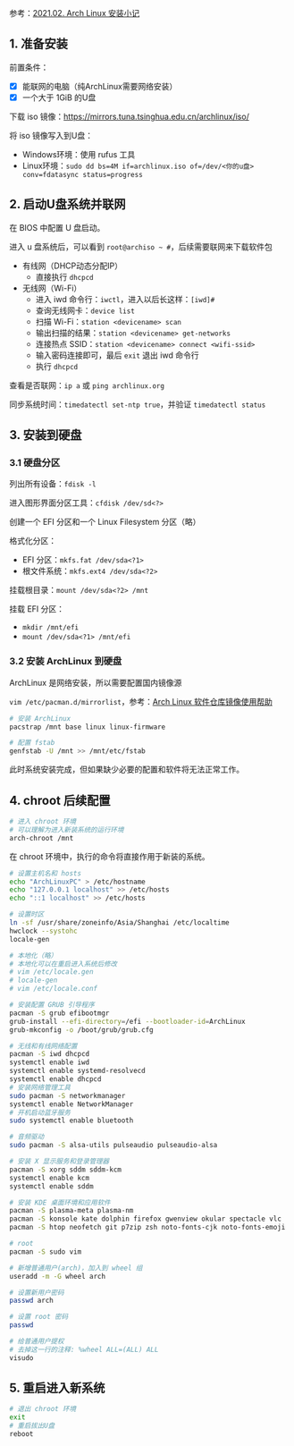参考：[2021.02. Arch Linux 安装小记](https://zhuanlan.zhihu.com/p/348370646)

## 1. 准备安装

前置条件：

- [x] 能联网的电脑（纯ArchLinux需要网络安装）
- [x] 一个大于 1GiB 的U盘

下载 iso 镜像：https://mirrors.tuna.tsinghua.edu.cn/archlinux/iso/

将 iso 镜像写入到U盘：

- Windows环境：使用 rufus 工具
- Linux环境：`sudo dd bs=4M if=archlinux.iso of=/dev/<你的u盘> conv=fdatasync status=progress`

## 2. 启动U盘系统并联网

在 BIOS 中配置 U 盘启动。

进入 u 盘系统后，可以看到 `root@archiso ~ #`，后续需要联网来下载软件包

- 有线网（DHCP动态分配IP）
  - 直接执行 `dhcpcd`
- 无线网（Wi-Fi）
  - 进入 iwd 命令行：`iwctl`，进入以后长这样：`[iwd]# `
  - 查询无线网卡：`device list`
  - 扫描 Wi-Fi：`station <devicename> scan`
  - 输出扫描的结果：`station <devicename> get-networks`
  - 连接热点 SSID：`station <devicename> connect <wifi-ssid>`
  - 输入密码连接即可，最后 `exit` 退出 iwd 命令行
  - 执行 `dhcpcd`

查看是否联网：`ip a` 或 `ping archlinux.org`

同步系统时间：`timedatectl set-ntp true`，并验证 `timedatectl status`

## 3. 安装到硬盘

### 3.1 硬盘分区

列出所有设备：`fdisk -l`

进入图形界面分区工具：`cfdisk /dev/sd<?>`

创建一个 EFI 分区和一个 Linux Filesystem 分区（略）

格式化分区：

- EFI 分区：`mkfs.fat /dev/sda<?1>`
- 根文件系统：`mkfs.ext4 /dev/sda<?2>`

挂载根目录：`mount /dev/sda<?2> /mnt`

挂载 EFI 分区：

- `mkdir /mnt/efi`
- `mount /dev/sda<?1> /mnt/efi`

### 3.2 安装 ArchLinux 到硬盘

ArchLinux 是网络安装，所以需要配置国内镜像源

`vim /etc/pacman.d/mirrorlist`，参考：[Arch Linux 软件仓库镜像使用帮助](https://mirrors.tuna.tsinghua.edu.cn/help/archlinux/)

```sh
# 安装 ArchLinux
pacstrap /mnt base linux linux-firmware

# 配置 fstab
genfstab -U /mnt >> /mnt/etc/fstab
```

此时系统安装完成，但如果缺少必要的配置和软件将无法正常工作。

## 4. chroot 后续配置

```sh
# 进入 chroot 环境
# 可以理解为进入新装系统的运行环境
arch-chroot /mnt
```

在 chroot 环境中，执行的命令将直接作用于新装的系统。

```sh
# 设置主机名和 hosts
echo "ArchLinuxPC" > /etc/hostname
echo "127.0.0.1 localhost" >> /etc/hosts
echo "::1 localhost" >> /etc/hosts

# 设置时区
ln -sf /usr/share/zoneinfo/Asia/Shanghai /etc/localtime
hwclock --systohc
locale-gen

# 本地化（略）
# 本地化可以在重启进入系统后修改
# vim /etc/locale.gen
# locale-gen
# vim /etc/locale.conf

# 安装配置 GRUB 引导程序
pacman -S grub efibootmgr
grub-install --efi-directory=/efi --bootloader-id=ArchLinux
grub-mkconfig -o /boot/grub/grub.cfg

# 无线和有线网络配置
pacman -S iwd dhcpcd
systemctl enable iwd
systemctl enable systemd-resolvecd
systemctl enable dhcpcd
# 安装网络管理工具
sudo pacman -S networkmanager
systemctl enable NetworkManager
# 开机启动蓝牙服务
sudo systemctl enable bluetooth

# 音频驱动
sudo pacman -S alsa-utils pulseaudio pulseaudio-alsa

# 安装 X 显示服务和登录管理器
pacman -S xorg sddm sddm-kcm
systemctl enable kcm
systemctl enable sddm

# 安装 KDE 桌面环境和应用软件
pacman -S plasma-meta plasma-nm
pacman -S konsole kate dolphin firefox gwenview okular spectacle vlc
pacman -S htop neofetch git p7zip zsh noto-fonts-cjk noto-fonts-emoji

# root
pacman -S sudo vim 

# 新增普通用户(arch)，加入到 wheel 组
useradd -m -G wheel arch

# 设置新用户密码
passwd arch

# 设置 root 密码
passwd

# 给普通用户提权
# 去掉这一行的注释: %wheel ALL=(ALL) ALL
visudo

```

## 5. 重启进入新系统

```sh
# 退出 chroot 环境
exit
# 重启拔出U盘
reboot
```

